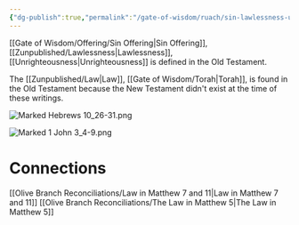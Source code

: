 ```yaml
---
{"dg-publish":true,"permalink":"/gate-of-wisdom/ruach/sin-lawlessness-unrighteousness/","tags":["#Hebrews10","#1John3","#Righteousness","#Sins","#Lawlessness","#Writer/Unknown","#Writer/John","#NewCovenant","#HolySpirt","#Ruach","#Jeremiah31","#Shavuot","#Pentecost","#lawlessness","#Social","SacredTruces","S","L","U"]}
---
```




[[Gate of Wisdom/Offering/Sin Offering\|Sin Offering]], [[Zunpublished/Lawlessness\|Lawlessness]], [[Unrighteousness\|Unrighteousness]] is defined in the Old Testament. 

The [[Zunpublished/Law\|Law]], [[Gate of Wisdom/Torah\|Torah]], is found in the Old Testament because the New Testament didn't exist at the time of these writings.

![Marked Hebrews 10_26-31.png](/img/user/Assets/attachments/Marked%20Hebrews%2010_26-31.png)


![Marked 1 John 3_4-9.png](/img/user/Assets/attachments/Marked%201%20John%203_4-9.png)


# Connections
[[Olive Branch Reconciliations/Law in Matthew 7 and 11\|Law in Matthew 7 and 11]]
[[Olive Branch Reconciliations/The Law in Matthew 5\|The Law in Matthew 5]]